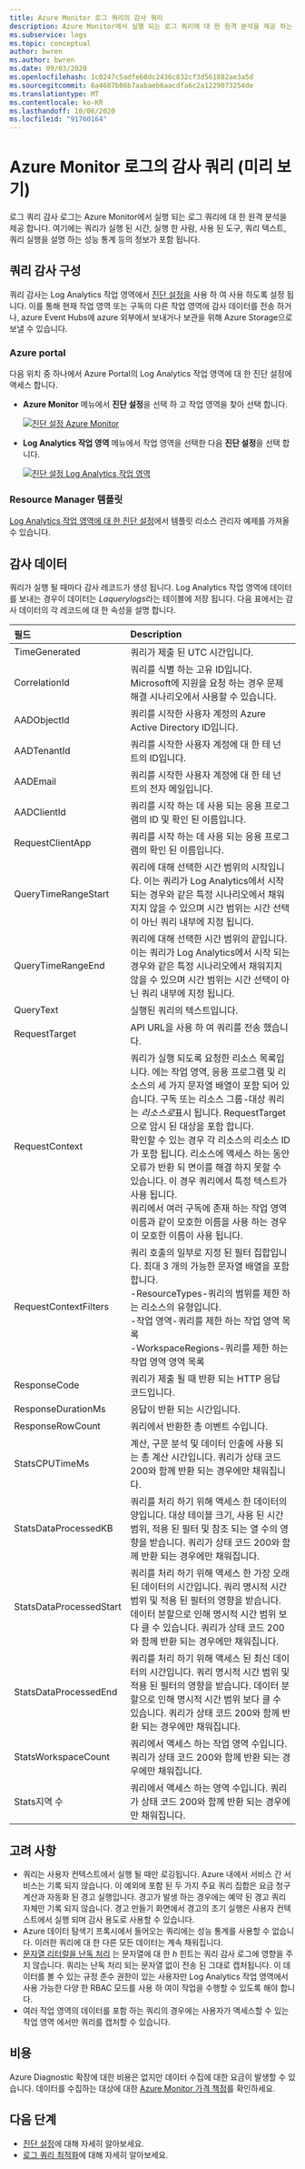 ```yaml
---
title: Azure Monitor 로그 쿼리의 감사 쿼리
description: Azure Monitor에서 실행 되는 로그 쿼리에 대 한 원격 분석을 제공 하는 로그 쿼리 감사 로그의 세부 정보입니다.
ms.subservice: logs
ms.topic: conceptual
author: bwren
ms.author: bwren
ms.date: 09/03/2020
ms.openlocfilehash: 1c0247c5adfe60dc2436c832cf3d561882ae3a5d
ms.sourcegitcommit: 6a4687b86b7aabaeb6aacdfa6c2a1229073254de
ms.translationtype: MT
ms.contentlocale: ko-KR
ms.lasthandoff: 10/06/2020
ms.locfileid: "91760164"
---
```

# <a name="audit-queries-in-azure-monitor-logs-preview"></a>Azure Monitor 로그의 감사 쿼리 (미리 보기)
로그 쿼리 감사 로그는 Azure Monitor에서 실행 되는 로그 쿼리에 대 한 원격 분석을 제공 합니다. 여기에는 쿼리가 실행 된 시간, 실행 한 사람, 사용 된 도구, 쿼리 텍스트, 쿼리 실행을 설명 하는 성능 통계 등의 정보가 포함 됩니다.


## <a name="configure-query-auditing"></a>쿼리 감사 구성
쿼리 감사는 Log Analytics 작업 영역에서 [진단 설정을](../platform/diagnostic-settings.md) 사용 하 여 사용 하도록 설정 됩니다. 이를 통해 현재 작업 영역 또는 구독의 다른 작업 영역에 감사 데이터를 전송 하거나, azure Event Hubs에 azure 외부에서 보내거나 보관을 위해 Azure Storage으로 보낼 수 있습니다. 

### <a name="azure-portal"></a>Azure portal
다음 위치 중 하나에서 Azure Portal의 Log Analytics 작업 영역에 대 한 진단 설정에 액세스 합니다.

- **Azure Monitor** 메뉴에서 **진단 설정**을 선택 하 고 작업 영역을 찾아 선택 합니다.

    [![진단 설정 Azure Monitor ](media/log-query-audit/diagnostic-setting-monitor.png)](media/log-query-audit/diagnostic-setting-monitor.png#lightbox) 

- **Log Analytics 작업 영역** 메뉴에서 작업 영역을 선택한 다음 **진단 설정**을 선택 합니다.

    [![진단 설정 Log Analytics 작업 영역 ](media/log-query-audit/diagnostic-setting-workspace.png)](media/log-query-audit/diagnostic-setting-workspace.png#lightbox) 

### <a name="resource-manager-template"></a>Resource Manager 템플릿
[Log Analytics 작업 영역에 대 한 진단 설정](../samples/resource-manager-diagnostic-settings.md#diagnostic-setting-for-log-analytics-workspace)에서 템플릿 리소스 관리자 예제를 가져올 수 있습니다.

## <a name="audit-data"></a>감사 데이터
쿼리가 실행 될 때마다 감사 레코드가 생성 됩니다. Log Analytics 작업 영역에 데이터를 보내는 경우이 데이터는 *Laquerylogs*라는 테이블에 저장 됩니다. 다음 표에서는 감사 데이터의 각 레코드에 대 한 속성을 설명 합니다.

| 필드 | Description |
|:---|:---|
| TimeGenerated         | 쿼리가 제출 된 UTC 시간입니다. |
| CorrelationId         | 쿼리를 식별 하는 고유 ID입니다. Microsoft에 지원을 요청 하는 경우 문제 해결 시나리오에서 사용할 수 있습니다. |
| AADObjectId           | 쿼리를 시작한 사용자 계정의 Azure Active Directory ID입니다.  |
| AADTenantId           | 쿼리를 시작한 사용자 계정에 대 한 테 넌 트의 ID입니다.  |
| AADEmail              | 쿼리를 시작한 사용자 계정에 대 한 테 넌 트의 전자 메일입니다.  |
| AADClientId           | 쿼리를 시작 하는 데 사용 되는 응용 프로그램의 ID 및 확인 된 이름입니다. |
| RequestClientApp      | 쿼리를 시작 하는 데 사용 되는 응용 프로그램의 확인 된 이름입니다. |
| QueryTimeRangeStart   | 쿼리에 대해 선택한 시간 범위의 시작입니다. 이는 쿼리가 Log Analytics에서 시작 되는 경우와 같은 특정 시나리오에서 채워지지 않을 수 있으며 시간 범위는 시간 선택이 아닌 쿼리 내부에 지정 됩니다. |
| QueryTimeRangeEnd     | 쿼리에 대해 선택한 시간 범위의 끝입니다. 이는 쿼리가 Log Analytics에서 시작 되는 경우와 같은 특정 시나리오에서 채워지지 않을 수 있으며 시간 범위는 시간 선택이 아닌 쿼리 내부에 지정 됩니다.  |
| QueryText             | 실행된 쿼리의 텍스트입니다. |
| RequestTarget         | API URL을 사용 하 여 쿼리를 전송 했습니다.  |
| RequestContext        | 쿼리가 실행 되도록 요청한 리소스 목록입니다. 에는 작업 영역, 응용 프로그램 및 리소스의 세 가지 문자열 배열이 포함 되어 있습니다. 구독 또는 리소스 그룹-대상 쿼리는 *리소스로*표시 됩니다. RequestTarget으로 암시 된 대상을 포함 합니다.<br>확인할 수 있는 경우 각 리소스의 리소스 ID가 포함 됩니다. 리소스에 액세스 하는 동안 오류가 반환 되 면이를 해결 하지 못할 수 있습니다. 이 경우 쿼리에서 특정 텍스트가 사용 됩니다.<br>쿼리에서 여러 구독에 존재 하는 작업 영역 이름과 같이 모호한 이름을 사용 하는 경우이 모호한 이름이 사용 됩니다. |
| RequestContextFilters | 쿼리 호출의 일부로 지정 된 필터 집합입니다. 최대 3 개의 가능한 문자열 배열을 포함 합니다.<br>-ResourceTypes-쿼리의 범위를 제한 하는 리소스의 유형입니다.<br>-작업 영역-쿼리를 제한 하는 작업 영역 목록<br>-WorkspaceRegions-쿼리를 제한 하는 작업 영역 영역 목록 |
| ResponseCode          | 쿼리가 제출 될 때 반환 되는 HTTP 응답 코드입니다. |
| ResponseDurationMs    | 응답이 반환 되는 시간입니다.  |
| ResponseRowCount     | 쿼리에서 반환한 총 이벤트 수입니다. |
| StatsCPUTimeMs       | 계산, 구문 분석 및 데이터 인출에 사용 되는 총 계산 시간입니다. 쿼리가 상태 코드 200와 함께 반환 되는 경우에만 채워집니다. |
| StatsDataProcessedKB | 쿼리를 처리 하기 위해 액세스 한 데이터의 양입니다. 대상 테이블 크기, 사용 된 시간 범위, 적용 된 필터 및 참조 되는 열 수의 영향을 받습니다. 쿼리가 상태 코드 200와 함께 반환 되는 경우에만 채워집니다. |
| StatsDataProcessedStart | 쿼리를 처리 하기 위해 액세스 한 가장 오래 된 데이터의 시간입니다. 쿼리 명시적 시간 범위 및 적용 된 필터의 영향을 받습니다. 데이터 분할으로 인해 명시적 시간 범위 보다 클 수 있습니다. 쿼리가 상태 코드 200와 함께 반환 되는 경우에만 채워집니다. |
| StatsDataProcessedEnd  |쿼리를 처리 하기 위해 액세스 된 최신 데이터의 시간입니다. 쿼리 명시적 시간 범위 및 적용 된 필터의 영향을 받습니다. 데이터 분할으로 인해 명시적 시간 범위 보다 클 수 있습니다. 쿼리가 상태 코드 200와 함께 반환 되는 경우에만 채워집니다. |
| StatsWorkspaceCount | 쿼리에서 액세스 하는 작업 영역 수입니다. 쿼리가 상태 코드 200와 함께 반환 되는 경우에만 채워집니다. |
| Stats지역 수 | 쿼리에서 액세스 하는 영역 수입니다. 쿼리가 상태 코드 200와 함께 반환 되는 경우에만 채워집니다. |

## <a name="considerations"></a>고려 사항

- 쿼리는 사용자 컨텍스트에서 실행 될 때만 로깅됩니다. Azure 내에서 서비스 간 서비스는 기록 되지 않습니다. 이 예외에 포함 된 두 가지 주요 쿼리 집합은 요금 청구 계산과 자동화 된 경고 실행입니다. 경고가 발생 하는 경우에는 예약 된 경고 쿼리 자체만 기록 되지 않습니다. 경고 만들기 화면에서 경고의 초기 실행은 사용자 컨텍스트에서 실행 되며 감사 용도로 사용할 수 있습니다. 
- Azure 데이터 탐색기 프록시에서 들어오는 쿼리에는 성능 통계를 사용할 수 없습니다. 이러한 쿼리에 대 한 다른 모든 데이터는 계속 채워집니다.
- [문자열 리터럴을 난독 처리](/azure/data-explorer/kusto/query/scalar-data-types/string#obfuscated-string-literals) 는 문자열에 대 한 *h* 힌트는 쿼리 감사 로그에 영향을 주지 않습니다. 쿼리는 난독 처리 되는 문자열 없이 전송 된 그대로 캡처됩니다. 이 데이터를 볼 수 있는 규정 준수 권한이 있는 사용자만 Log Analytics 작업 영역에서 사용 가능한 다양 한 RBAC 모드를 사용 하 여이 작업을 수행할 수 있도록 해야 합니다.
- 여러 작업 영역의 데이터를 포함 하는 쿼리의 경우에는 사용자가 액세스할 수 있는 작업 영역 에서만 쿼리를 캡처할 수 있습니다.

## <a name="costs"></a>비용  
Azure Diagnostic 확장에 대한 비용은 없지만 데이터 수집에 대한 요금이 발생할 수 있습니다. 데이터를 수집하는 대상에 대한 [Azure Monitor 가격 책정](https://azure.microsoft.com/pricing/details/monitor/)를 확인하세요.

## <a name="next-steps"></a>다음 단계

- [진단 설정](../platform/diagnostic-settings.md)에 대해 자세히 알아보세요.
- [로그 쿼리 최적화](query-optimization.md)에 대해 자세히 알아보세요.

